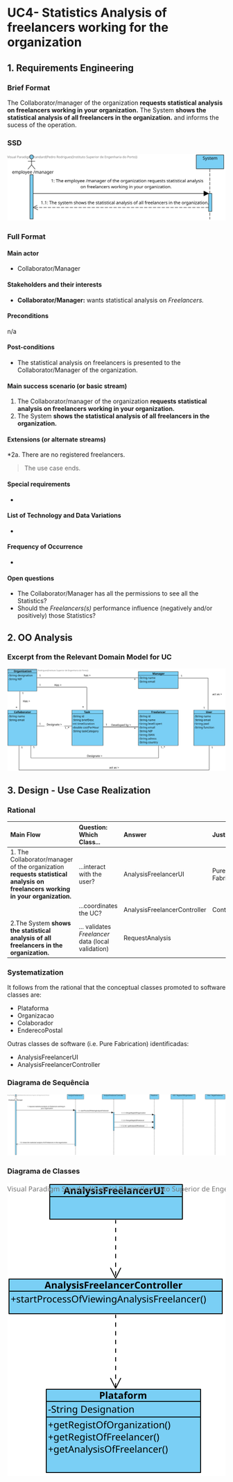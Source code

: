 # UC4- Statistics Analysis of freelancers working for the organization

## 1. Requirements Engineering

### Brief Format

The Collaborator/manager of the organization **requests statistical analysis on freelancers working in your organization.**
The System **shows the statistical analysis of all freelancers in the organization.** and informs the sucess of the operation.

### SSD
![UC4_SSD.svg](UC4_SSD.svg)

### Full Format

#### Main actor

* Collaborator/Manager

#### Stakeholders and their interests

* **Collaborator/Manager:** wants statistical analysis on _Freelancers._

#### Preconditions
n/a

#### Post-conditions

* The statistical analysis on freelancers is presented to the Collaborator/Manager of the organization.

#### Main success scenario (or basic stream)

1. The Collaborator/manager of the organization **requests statistical analysis on freelancers working in your organization.**
2. The System **shows the statistical analysis of all freelancers in the organization.**

#### Extensions (or alternate streams)


*2a. There are no registered freelancers.
> The use case ends.

#### Special requirements
-

#### List of Technology and Data Variations
-

#### Frequency of Occurrence
-

#### Open questions

* The Collaborator/Manager has all the permissions to see all the Statistics?
* Should the _Freelancers(s)_ performance influence (negatively and/or positively) those Statistics?

## 2. OO Analysis

### Excerpt from the Relevant Domain Model for UC

![UC4_MD.svg](UC4_MD.svg)


## 3. Design - Use Case Realization

### Rational

| Main Flow | Question: Which Class... | Answer  | Justification  |
|:--------------  |:---------------------- |:----------|:---------------------------- |
|1. The Collaborator/manager of the organization **requests statistical analysis on freelancers working in your organization.**|...interact with the user?	| AnalysisFreelancerUI |Pure Fabrication|
| |...coordinates the UC?	| AnalysisFreelancerController |Controller|
|2.The System **shows the statistical analysis of all freelancers in the organization.**|... validates _Freelancer_ data (local validation)|RequestAnalysis||




### Systematization ##

It follows from the rational that the conceptual classes promoted to software classes are:

 * Plataforma
 * Organizacao
 * Colaborador
 * EnderecoPostal


Outras classes de software (i.e. Pure Fabrication) identificadas:

 * AnalysisFreelancerUI
 * AnalysisFreelancerController


###	Diagrama de Sequência

![UC4_SD.svg](UC4_SD.svg)



###	Diagrama de Classes

![UC4_CD.svg](UC4_CD.svg)
